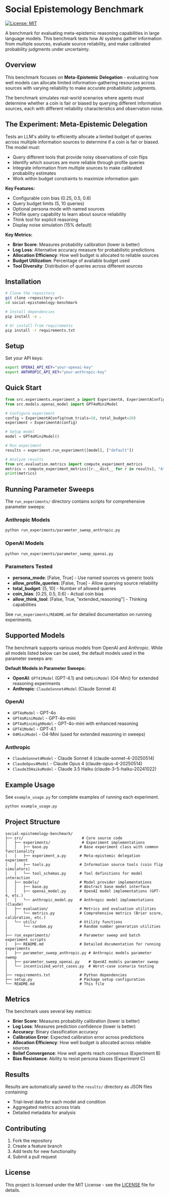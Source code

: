 # Social Epistemology Benchmark

[![License: MIT](https://img.shields.io/badge/License-MIT-yellow.svg)](https://opensource.org/licenses/MIT)

A benchmark for evaluating meta-epistemic reasoning capabilities in large language models. This benchmark tests how AI systems gather information from multiple sources, evaluate source reliability, and make calibrated probability judgments under uncertainty.

## Overview

This benchmark focuses on **Meta-Epistemic Delegation** - evaluating how well models can allocate limited information-gathering resources across sources with varying reliability to make accurate probabilistic judgments.

The benchmark simulates real-world scenarios where agents must determine whether a coin is fair or biased by querying different information sources, each with different reliability characteristics and observation noise.

## The Experiment: Meta-Epistemic Delegation

Tests an LLM's ability to efficiently allocate a limited budget of queries across multiple information sources to determine if a coin is fair or biased. The model must:
- Query different tools that provide noisy observations of coin flips
- Identify which sources are more reliable through profile queries
- Integrate information from multiple sources to make calibrated probability estimates
- Work within budget constraints to maximize information gain

**Key Features:**
- Configurable coin bias (0.25, 0.5, 0.6)
- Query budget limits (5, 10 queries)
- Optional persona mode with named sources
- Profile query capability to learn about source reliability
- Think tool for explicit reasoning
- Display noise simulation (15% default)

**Key Metrics:**
- **Brier Score**: Measures probability calibration (lower is better)
- **Log Loss**: Alternative accuracy measure for probabilistic predictions
- **Allocation Efficiency**: How well budget is allocated to reliable sources
- **Budget Utilization**: Percentage of available budget used
- **Tool Diversity**: Distribution of queries across different sources

## Installation

```bash
# Clone the repository
git clone <repository-url>
cd social-epistemology-benchmark

# Install dependencies
pip install -e .

# Or install from requirements
pip install -r requirements.txt
```

## Setup

Set your API keys:
```bash
export OPENAI_API_KEY="your-openai-key"
export ANTHROPIC_API_KEY="your-anthropic-key" 
```

## Quick Start

```python
from src.experiments.experiment_a import ExperimentA, ExperimentAConfig
from src.models.openai_model import GPT4oMiniModel

# Configure experiment
config = ExperimentAConfig(num_trials=10, total_budget=20)
experiment = ExperimentA(config)

# Setup model
model = GPT4oMiniModel()

# Run experiment
results = experiment.run_experiment([model], ["default"])

# Analyze results
from src.evaluation.metrics import compute_experiment_metrics
metrics = compute_experiment_metrics([r.__dict__ for r in results], "A")
print(metrics)
```

## Running Parameter Sweeps

The `run_experiments/` directory contains scripts for comprehensive parameter sweeps:

### Anthropic Models
```bash
python run_experiments/parameter_sweep_anthropic.py
```

### OpenAI Models
```bash
python run_experiments/parameter_sweep_openai.py
```

### Parameters Tested
- **persona_mode**: [False, True] - Use named sources vs generic tools
- **allow_profile_queries**: [False, True] - Allow querying source reliability
- **total_budget**: [5, 10] - Number of allowed queries
- **coin_bias**: [0.25, 0.5, 0.6] - Actual coin bias
- **allow_think_tool**: [False, True, "extended_reasoning"] - Thinking capabilities

See `run_experiments/README.md` for detailed documentation on running experiments.

## Supported Models

The benchmark supports various models from OpenAI and Anthropic. While all models listed below can be used, the default models used in the parameter sweeps are:

**Default Models in Parameter Sweeps:**
- **OpenAI**: `GPT41Model` (GPT-4.1) and `O4MiniModel` (O4-Mini) for extended reasoning experiments
- **Anthropic**: `ClaudeSonnet4Model` (Claude Sonnet 4)

### OpenAI
- `GPT4oModel` - GPT-4o
- `GPT4oMiniModel` - GPT-4o-mini  
- `GPT4oMiniHighModel` - GPT-4o-mini with enhanced reasoning
- `GPT41Model` - GPT-4.1
- `O4MiniModel` - O4-Mini (used for extended reasoning in sweeps)

### Anthropic
- `ClaudeSonnet4Model` - Claude Sonnet 4 (claude-sonnet-4-20250514)
- `ClaudeOpus4Model` - Claude Opus 4 (claude-opus-4-20250514)  
- `Claude35HaikuModel` - Claude 3.5 Haiku (claude-3-5-haiku-20241022)

## Example Usage

See `example_usage.py` for complete examples of running each experiment.

```bash
python example_usage.py
```

## Project Structure

```
social-epistemology-benchmark/
├── src/                          # Core source code
│   ├── experiments/              # Experiment implementations
│   │   ├── base.py              # Base experiment class with common functionality
│   │   ├── experiment_a.py      # Meta-epistemic delegation experiment
│   │   ├── tools.py             # Information source tools (coin flip simulators)
│   │   └── tool_schemas.py      # Tool definitions for model interaction
│   ├── models/                  # Model provider implementations
│   │   ├── base.py              # Abstract base model interface
│   │   ├── openai_model.py      # OpenAI model implementations (GPT-4, etc.)
│   │   └── anthropic_model.py   # Anthropic model implementations (Claude)
│   ├── evaluation/              # Metrics and evaluation utilities
│   │   └── metrics.py           # Comprehensive metrics (Brier score, calibration, etc.)
│   └── utils/                   # Utility functions
│       └── random.py            # Random number generation utilities
│
├── run_experiments/             # Parameter sweep and batch experiment scripts
│   ├── README.md                # Detailed documentation for running experiments
│   ├── parameter_sweep_anthropic.py # Anthropic models parameter sweep
│   ├── parameter_sweep_openai.py    # OpenAI models parameter sweep
│   └── incentivized_worst_cases.py  # Worst-case scenario testing
│
├── requirements.txt             # Python dependencies
├── setup.py                     # Package setup configuration
└── README.md                    # This file
```

## Metrics

The benchmark uses several key metrics:

- **Brier Score**: Measures probability calibration (lower is better)
- **Log Loss**: Measures prediction confidence (lower is better)  
- **Accuracy**: Binary classification accuracy
- **Calibration Error**: Expected calibration error across predictions
- **Allocation Efficiency**: How well budget is allocated across reliable sources
- **Belief Convergence**: How well agents reach consensus (Experiment B)
- **Bias Resistance**: Ability to resist persona biases (Experiment C)

## Results

Results are automatically saved to the `results/` directory as JSON files containing:
- Trial-level data for each model and condition
- Aggregated metrics across trials
- Detailed metadata for analysis

## Contributing

1. Fork the repository
2. Create a feature branch
3. Add tests for new functionality
4. Submit a pull request

## License

This project is licensed under the MIT License - see the [LICENSE](LICENSE) file for details.
